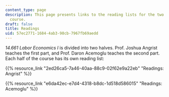 ```yaml
---
content_type: page
description: This page presents links to the reading lists for the two halves of the
  course.
draft: false
title: Readings
uid: 57ec2771-1684-4ab3-98cb-7967fb69aedd
---
```

*14.661 Labor Economics I* is divided into two halves. Prof. Joshua Angrist teaches the first part, and Prof. Daron Acemoglu teaches the second part. Each half of the course has its own reading list:

{{% resource_link "2ed26ca5-7a46-40aa-88c9-02f62e9a22eb" "Readings: Angrist" %}}

{{% resource_link "e6da42ec-e7d4-4318-b8dc-1d518d586015" "Readings: Acemoglu" %}}